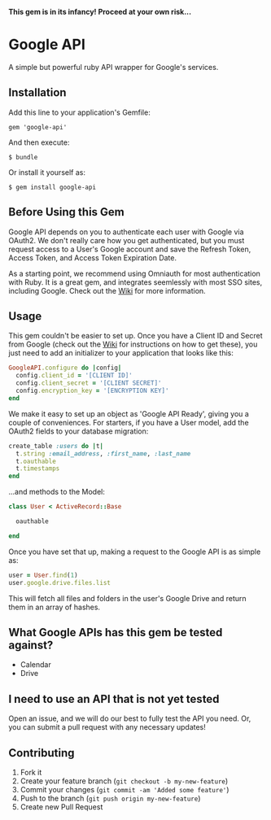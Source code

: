 **This gem is in its infancy! Proceed at your own risk...**

# Google API

A simple but powerful ruby API wrapper for Google's services.

## Installation

Add this line to your application's Gemfile:

    gem 'google-api'

And then execute:

    $ bundle

Or install it yourself as:

    $ gem install google-api


## Before Using this Gem

Google API depends on you to authenticate each user with Google via OAuth2. We don't really care how you get authenticated, but you must request access to a User's Google account and save the Refresh Token, Access Token, and Access Token Expiration Date.

As a starting point, we recommend using Omniauth for most authentication with Ruby. It is a great gem, and integrates seemlessly with most SSO sites, including Google. Check out the [Wiki](https://github.com/agrobbin/google-api/wiki/Using-Omniauth-for-Authentication) for more information.

## Usage

This gem couldn't be easier to set up. Once you have a Client ID and Secret from Google (check out the [Wiki](https://github.com/agrobbin/google-api/wiki/Getting-a-Client-ID-and-Secret-from-Google) for instructions on how to get these), you just need to add an initializer to your application that looks like this:

```ruby
GoogleAPI.configure do |config|
  config.client_id = '[CLIENT ID]'
  config.client_secret = '[CLIENT SECRET]'
  config.encryption_key = '[ENCRYPTION KEY]'
end
```

We make it easy to set up an object as 'Google API Ready', giving you a couple of conveniences. For starters, if you have a User model, add the OAuth2 fields to your database migration:

```ruby
create_table :users do |t|
  t.string :email_address, :first_name, :last_name
  t.oauthable
  t.timestamps
end
```

...and methods to the Model:

```ruby
class User < ActiveRecord::Base

  oauthable

end
```

Once you have set that up, making a request to the Google API is as simple as:

```ruby
user = User.find(1)
user.google.drive.files.list
```

This will fetch all files and folders in the user's Google Drive and return them in an array of hashes.

## What Google APIs has this gem be tested against?

* Calendar
* Drive

## I need to use an API that is not yet tested

Open an issue, and we will do our best to fully test the API you need. Or, you can submit a pull request with any necessary updates!

## Contributing

1. Fork it
2. Create your feature branch (`git checkout -b my-new-feature`)
3. Commit your changes (`git commit -am 'Added some feature'`)
4. Push to the branch (`git push origin my-new-feature`)
5. Create new Pull Request
